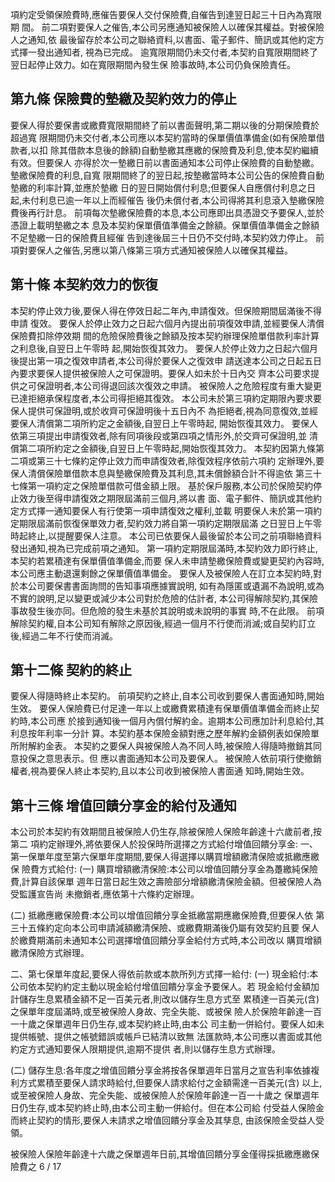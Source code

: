 項約定受領保險費時,應催告要保人交付保險費,自催告到達翌日起三十日內為寬限期 間。 前二項對要保人之催告,本公司另應通知被保險人以確保其權益。對被保險人之通知,依 最後留存於本公司之聯絡資料,以書面、電子郵件、簡訊或其他約定方式擇一發出通知者, 視為已完成。 逾寬限期間仍未交付者,本契約自寬限期間終了翌日起停止效力。如在寬限期間內發生保 險事故時,本公司仍負保險責任。

## 第九條 保險費的墊繳及契約效力的停止

要保人得於要保書或繳費寬限期間終了前以書面聲明,第二期以後的分期保險費於超過寬 限期間仍未交付者,本公司應以本契約當時的保單價值準備金(如有保險單借款者,以扣 除其借款本息後的餘額)自動墊繳其應繳的保險費及利息,使本契約繼續有效。但要保人 亦得於次一墊繳日前以書面通知本公司停止保險費的自動墊繳。墊繳保險費的利息,自寬 限期間終了的翌日起,按墊繳當時本公司公告的保險費自動墊繳的利率計算,並應於墊繳 日的翌日開始償付利息;但要保人自應償付利息之日起,未付利息已逾一年以上而經催告 後仍未償付者,本公司得將其利息滾入墊繳保險費後再行計息。 前項每次墊繳保險費的本息,本公司應即出具憑證交予要保人,並於憑證上載明墊繳之本 息及本契約保單價值準備金之餘額。保單價值準備金之餘額不足墊繳一日的保險費且經催 告到達後屆三十日仍不交付時,本契約效力停止。 前項對要保人之催告,另應以第八條第三項方式通知被保險人以確保其權益。

## 第十條 本契約效力的恢復

本契約停止效力後,要保人得在停效日起二年內,申請復效。但保險期間屆滿後不得申請 復效。 要保人於停止效力之日起六個月內提出前項復效申請,並經要保人清償保險費扣除停效期 間的危險保險費後之餘額及按本契約辦理保險單借款利率計算之利息後,自翌日上午零時 起,開始恢復其效力。 要保人於停止效力之日起六個月後提出第一項之復效申請者,本公司得於要保人之復效申 請送達本公司之日起五日內要求要保人提供被保險人之可保證明。要保人如未於十日內交 齊本公司要求提供之可保證明者,本公司得退回該次復效之申請。 被保險人之危險程度有重大變更已達拒絕承保程度者,本公司得拒絕其復效。 本公司未於第三項約定期限內要求要保人提供可保證明,或於收齊可保證明後十五日內不 為拒絕者,視為同意復效,並經要保人清償第二項所約定之金額後,自翌日上午零時起, 開始恢復其效力。 要保人依第三項提出申請復效者,除有同項後段或第四項之情形外,於交齊可保證明,並 清償第二項所約定之金額後,自翌日上午零時起,開始恢復其效力。 本契約因第九條第二項或第三十七條約定停止效力而申請復效者,除復效程序依前六項約 定辦理外,要保人清償保險單借款本息與墊繳保險費及其利息,其未償餘額合計不得逾依 第三十七條第一項約定之保險單借款可借金額上限。 基於保戶服務,本公司於保險契約停止效力後至得申請復效之期限屆滿前三個月,將以書 面、電子郵件、簡訊或其他約定方式擇一通知要保人有行使第一項申請復效之權利,並載 明要保人未於第一項約定期限屆滿前恢復保單效力者,契約效力將自第一項約定期限屆滿 之日翌日上午零時起終止,以提醒要保人注意。 本公司已依要保人最後留於本公司之前項聯絡資料發出通知,視為已完成前項之通知。 第一項約定期限屆滿時,本契約效力即行終止,本契約若累積達有保單價值準備金,而要 保人未申請墊繳保險費或變更契約內容時,本公司應主動退還剩餘之保單價值準備金。 要保人及被保險人在訂立本契約時,對於本公司要保書書面詢問的告知事項應據實說明, 如有為隱匿或遺漏不為說明,或為不實的說明,足以變更或減少本公司對於危險的估計者, 本公司得解除契約,其保險事故發生後亦同。但危險的發生未基於其說明或未說明的事實 時,不在此限。 前項解除契約權,自本公司知有解除之原因後,經過一個月不行使而消滅;或自契約訂立 後,經過二年不行使而消滅。

## 第十二條 契約的終止

要保人得隨時終止本契約。 前項契約之終止,自本公司收到要保人書面通知時,開始生效。 要保人保險費已付足達一年以上或繳費累積達有保單價值準備金而終止契約時,本公司應 於接到通知後一個月內償付解約金。逾期本公司應加計利息給付,其利息按年利率一分計 算。本契約基本保險金額對應之歷年解約金額例表如保險單所附解約金表。 本契約之要保人與被保險人為不同人時,被保險人得隨時撤銷其同意投保之意思表示。但 應以書面通知本公司及要保人。 被保險人依前項行使撤銷權者,視為要保人終止本契約,且以本公司收到被保險人書面通 知時,開始生效。

## 第十三條 增值回饋分享金的給付及通知

本公司於本契約有效期間且被保險人仍生存,除被保險人保險年齡達十六歲前者,按第二 項約定辦理外,將依要保人於投保時所選擇之方式給付增值回饋分享金: 一、第一保單年度至第六保單年度期間,要保人得選擇以購買增額繳清保險或抵繳應繳保 險費方式給付:
(一) 購買增額繳清保險:本公司以增值回饋分享金為躉繳純保險費,計算自該保單 週年日當日起生效之壽險部分增額繳清保險金額。但被保險人為受監護宣告尚 未撤銷者,應依第十六條約定辦理。

(二) 抵繳應繳保險費:本公司以增值回饋分享金抵繳當期應繳保險費,但要保人依 第三十五條約定向本公司申請減額繳清保險、或繳費期滿後仍屬有效契約且要 保人於繳費期滿前未通知本公司選擇增值回饋分享金給付方式時,本公司改以 購買增額繳清保險方式辦理。

二、第七保單年度起,要保人得依前款或本款所列方式擇一給付:
(一) 現金給付:本公司依本契約約定主動以現金給付增值回饋分享金予要保人。若 現金給付金額加計儲存生息累積金額不足一百美元者,則改以儲存生息方式至 累積達一百美元(含)之保單年度屆滿時,或至被保險人身故、完全失能、或被保 險人於保險年齡達一百一十歲之保單週年日仍生存,或本契約終止時,由本公 司主動一併給付。要保人如未提供帳號、提供之帳號錯誤或帳戶已結清以致無 法匯款時,本公司應以書面或其他約定方式通知要保人限期提供,逾期不提供 者,則以儲存生息方式辦理。

(二) 儲存生息:各年度之增值回饋分享金將按各保單週年日當月之宣告利率依據複 利方式累積至要保人請求時給付,但要保人請求給付之金額需達一百美元(含)
以上,或至被保險人身故、完全失能、或被保險人於保險年齡達一百一十歲之 保單週年日仍生存,或本契約終止時,由本公司主動一併給付。但在本公司給 付受益人保險金而終止契約的情形,要保人未請求之增值回饋分享金及其孳息, 由該保險金受益人受領。

被保險人保險年齡達十六歲之保單週年日前,其增值回饋分享金僅得採抵繳應繳保險費之 6 / 17